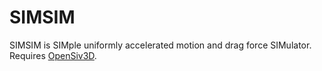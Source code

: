 # SIMSIM

SIMSIM is SIMple uniformly accelerated motion and drag force SIMulator. Requires [OpenSiv3D](https://github.com/Siv3D/OpenSiv3D).
